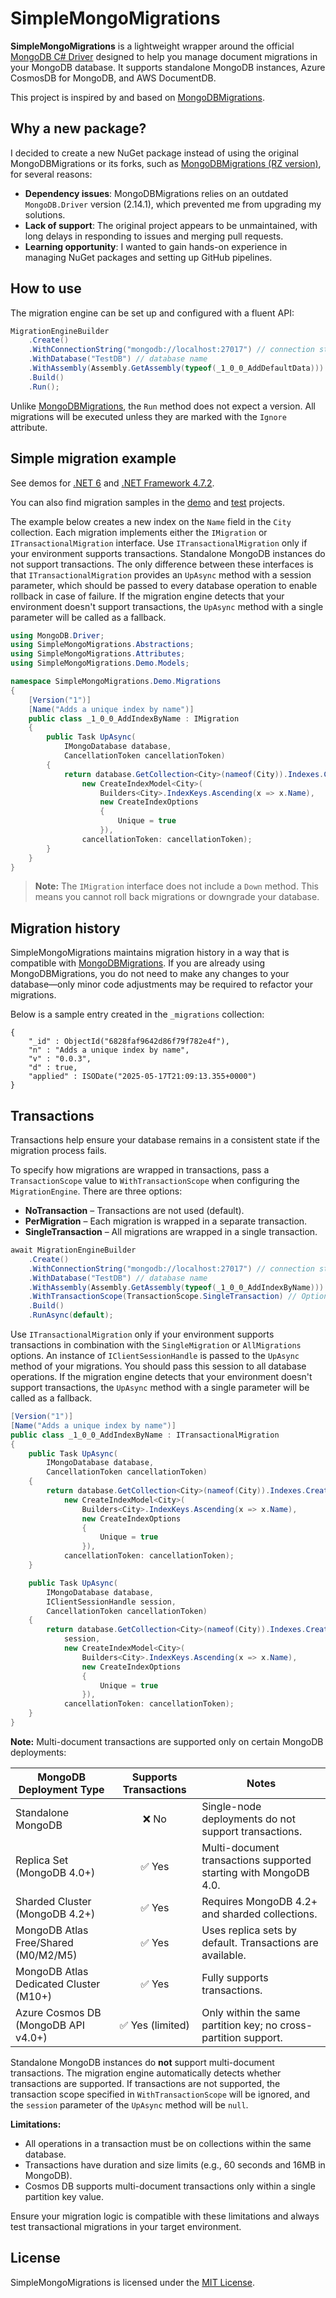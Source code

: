 # SimpleMongoMigrations

**SimpleMongoMigrations** is a lightweight wrapper around the official [MongoDB C# Driver](https://github.com/mongodb/mongo-csharp-driver) designed to help you manage document migrations in your MongoDB database. It supports standalone MongoDB instances, Azure CosmosDB for MongoDB, and AWS DocumentDB.

This project is inspired by and based on [MongoDBMigrations](https://bitbucket.org/i_am_a_kernel/mongodbmigrations/).

## Why a new package?

I decided to create a new NuGet package instead of using the original MongoDBMigrations or its forks, such as [MongoDBMigrations (RZ version)](https://github.com/ruxo/MongoDbMigrations), for several reasons:

- **Dependency issues**: MongoDBMigrations relies on an outdated `MongoDB.Driver` version (2.14.1), which prevented me from upgrading my solutions.
- **Lack of support**: The original project appears to be unmaintained, with long delays in responding to issues and merging pull requests.
- **Learning opportunity**: I wanted to gain hands-on experience in managing NuGet packages and setting up GitHub pipelines.

## How to use

The migration engine can be set up and configured with a fluent API:

```csharp
MigrationEngineBuilder
    .Create()
    .WithConnectionString("mongodb://localhost:27017") // connection string
    .WithDatabase("TestDB") // database name
    .WithAssembly(Assembly.GetAssembly(typeof(_1_0_0_AddDefaultData))) // assembly to scan for migrations
    .Build()
    .Run();
```

Unlike [MongoDBMigrations](https://bitbucket.org/i_am_a_kernel/mongodbmigrations/), the `Run` method does not expect a version. All migrations will be executed unless they are marked with the `Ignore` attribute.

## Simple migration example

See demos for [.NET 6](https://github.com/evgenii-petukhov/SimpleMongoMigrations/tree/master/SimpleMongoMigrations.Demo.ConsoleNet6) and [.NET Framework 4.7.2](https://github.com/evgenii-petukhov/SimpleMongoMigrations/tree/master/SimpleMongoMigrations.Demo.ConsoleNet472).

You can also find migration samples in the [demo](https://github.com/evgenii-petukhov/SimpleMongoMigrations/tree/master/SimpleMongoMigrations.Demo.Migrations) and [test](https://github.com/evgenii-petukhov/SimpleMongoMigrations/tree/master/SimpleMongoMigrations.Tests.VerifyMigrationOrder/Migrations) projects.

The example below creates a new index on the `Name` field in the `City` collection. Each migration implements either the `IMigration` or `ITransactionalMigration` interface. Use `ITransactionalMigration` only if your environment supports transactions. Standalone MongoDB instances do not support transactions. The only difference between these interfaces is that `ITransactionalMigration` provides an `UpAsync` method with a session parameter, which should be passed to every database operation to enable rollback in case of failure. If the migration engine detects that your environment doesn't support transactions, the `UpAsync` method with a single parameter will be called as a fallback.

```csharp
using MongoDB.Driver;
using SimpleMongoMigrations.Abstractions;
using SimpleMongoMigrations.Attributes;
using SimpleMongoMigrations.Demo.Models;

namespace SimpleMongoMigrations.Demo.Migrations
{
    [Version("1")]
    [Name("Adds a unique index by name")]
    public class _1_0_0_AddIndexByName : IMigration
    {
        public Task UpAsync(
            IMongoDatabase database,
            CancellationToken cancellationToken)
        {
            return database.GetCollection<City>(nameof(City)).Indexes.CreateOneAsync(
                new CreateIndexModel<City>(
                    Builders<City>.IndexKeys.Ascending(x => x.Name),
                    new CreateIndexOptions
                    {
                        Unique = true
                    }),
                cancellationToken: cancellationToken);
        }
    }
}
```

> **Note:** The `IMigration` interface does not include a `Down` method. This means you cannot roll back migrations or downgrade your database.

## Migration history

SimpleMongoMigrations maintains migration history in a way that is compatible with [MongoDBMigrations](https://bitbucket.org/i_am_a_kernel/mongodbmigrations/). If you are already using MongoDBMigrations, you do not need to make any changes to your database—only minor code adjustments may be required to refactor your migrations.

Below is a sample entry created in the `_migrations` collection:

```
{
    "_id" : ObjectId("6828faf9642d86f79f782e4f"),
    "n" : "Adds a unique index by name",
    "v" : "0.0.3",
    "d" : true,
    "applied" : ISODate("2025-05-17T21:09:13.355+0000")
}
```

## Transactions

Transactions help ensure your database remains in a consistent state if the migration process fails.

To specify how migrations are wrapped in transactions, pass a `TransactionScope` value to `WithTransactionScope` when configuring the `MigrationEngine`. There are three options:

- **NoTransaction** – Transactions are not used (default).
- **PerMigration** – Each migration is wrapped in a separate transaction.
- **SingleTransaction** – All migrations are wrapped in a single transaction.

```csharp
await MigrationEngineBuilder
    .Create()
    .WithConnectionString("mongodb://localhost:27017") // connection string
    .WithDatabase("TestDB") // database name
    .WithAssembly(Assembly.GetAssembly(typeof(_1_0_0_AddIndexByName))) // assembly to scan for migrations
    .WithTransactionScope(TransactionScope.SingleTransaction) // Optional, can be omitted if not needed
    .Build()
    .RunAsync(default);
```

Use `ITransactionalMigration` only if your environment supports transactions in combination with the `SingleMigration` or `AllMigrations` options. An instance of `IClientSessionHandle` is passed to the `UpAsync` method of your migrations. You should pass this session to all database operations. If the migration engine detects that your environment doesn't support transactions, the `UpAsync` method with a single parameter will be called as a fallback.

```csharp
[Version("1")]
[Name("Adds a unique index by name")]
public class _1_0_0_AddIndexByName : ITransactionalMigration
{
    public Task UpAsync(
        IMongoDatabase database,
        CancellationToken cancellationToken)
    {
        return database.GetCollection<City>(nameof(City)).Indexes.CreateOneAsync(
            new CreateIndexModel<City>(
                Builders<City>.IndexKeys.Ascending(x => x.Name),
                new CreateIndexOptions
                {
                    Unique = true
                }),
            cancellationToken: cancellationToken);
    }

    public Task UpAsync(
        IMongoDatabase database,
        IClientSessionHandle session,
        CancellationToken cancellationToken)
    {
        return database.GetCollection<City>(nameof(City)).Indexes.CreateOneAsync(
            session,
            new CreateIndexModel<City>(
                Builders<City>.IndexKeys.Ascending(x => x.Name),
                new CreateIndexOptions
                {
                    Unique = true
                }),
            cancellationToken: cancellationToken);
    }
}
```

**Note:** Multi-document transactions are supported only on certain MongoDB deployments:

| MongoDB Deployment Type                | Supports Transactions | Notes                                                            |
| -------------------------------------- | :-------------------: | ---------------------------------------------------------------- |
| Standalone MongoDB                     |         ❌ No         | Single-node deployments do not support transactions.             |
| Replica Set (MongoDB 4.0+)             |        ✅ Yes         | Multi-document transactions supported starting with MongoDB 4.0. |
| Sharded Cluster (MongoDB 4.2+)         |        ✅ Yes         | Requires MongoDB 4.2+ and sharded collections.                   |
| MongoDB Atlas Free/Shared (M0/M2/M5)   |        ✅ Yes         | Uses replica sets by default. Transactions are available.        |
| MongoDB Atlas Dedicated Cluster (M10+) |        ✅ Yes         | Fully supports transactions.                                     |
| Azure Cosmos DB (MongoDB API v4.0+)    |   ✅ Yes (limited)    | Only within the same partition key; no cross-partition support.  |

Standalone MongoDB instances do **not** support multi-document transactions. The migration engine automatically detects whether transactions are supported. If transactions are not supported, the transaction scope specified in `WithTransactionScope` will be ignored, and the `session` parameter of the `UpAsync` method will be `null`.

**Limitations:**

- All operations in a transaction must be on collections within the same database.
- Transactions have duration and size limits (e.g., 60 seconds and 16MB in MongoDB).
- Cosmos DB supports multi-document transactions only within a single partition key value.

Ensure your migration logic is compatible with these limitations and always test transactional migrations in your target environment.

## License

SimpleMongoMigrations is licensed under the [MIT License](https://github.com/evgenii-petukhov/SimpleMongoMigrations/blob/master/LICENSE).
